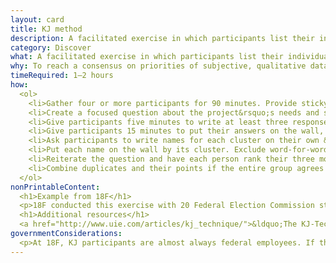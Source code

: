 ```yaml
---
layout: card
title: KJ method
description: A facilitated exercise in which participants list their individual priorities onto cards, collect them as a group, organize them by relationship, and establish group priorities through individual voting.
category: Discover
what: A facilitated exercise in which participants list their individual priorities onto cards, collect them as a group, organize them by relationship, and establish group priorities through individual voting.
why: To reach a consensus on priorities of subjective, qualitative data with a group of people. This is especially helpful with larger groups of stakeholders and groups with high risk of disagreement.
timeRequired: 1–2 hours
how:
  <ol>
    <li>Gather four or more participants for 90 minutes. Provide sticky notes and markers.</li>
    <li>Create a focused question about the project&rsquo;s needs and select a facilitator to run the exercise.</li>
    <li>Give participants five minutes to write at least three responses to the question, each on its own note.</li>
    <li>Give participants 15 minutes to put their answers on the wall, read everyone else&rsquo;s, and make additions. Have participants cluster similar answers without discussion.</li>
    <li>Ask participants to write names for each cluster on their own &mdash; this is mandatory. They may also split clusters.</li>
    <li>Put each name on the wall by its cluster. Exclude word-for-word duplicates.</li>
    <li>Reiterate the question and have each person rank their three most important clusters. Visually tally points.</li>
    <li>Combine duplicates and their points if the entire group agrees they&rsquo;re identical. Three or four groups usually rank higher than the rest &mdash; these are the priorities for the question.</olli
  </ol>
nonPrintableContent:
  <h1>Example from 18F</h1>
  <p>18F conducted this exercise with 20 Federal Election Commission staff members to define priorities around conflicting requests. We used this method to get data from staff (not the decision makers) about what they saw as the most pressing needs. We synthesized and presented the data back to the decision makers.</p>
  <h1>Additional resources</h1>
  <a href="http://www.uie.com/articles/kj_technique/">&ldquo;The KJ-Technique&colon; A Group Process for Establishing Priorities.&rdquo; Jared M. Spool.</a>
governmentConsiderations:
  <p>At 18F, KJ participants are almost always federal employees. If there is any chance your KJ workshop could include participants who are not federal employees, consult OMB guidance on the Paperwork Reduction Act and the Privacy Act. Your agency&rsquo;s Office of General Counsel, and perhaps OIRA desk officers, also can ensure you are following the laws and regulations applicable to federal agencies.</p>
---
```

